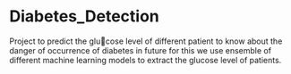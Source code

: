 # Diabetes_Detection
Project to predict the glucose level of different patient to know about
the danger of occurrence of diabetes in future
for this we use ensemble of different machine
learning models to extract the glucose level of
patients.
